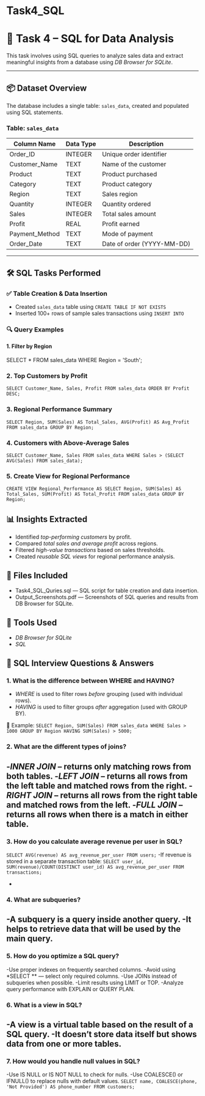 # Task4_SQL
# 🧮 Task 4 – SQL for Data Analysis

This task involves using SQL queries to analyze sales data and extract meaningful insights from a database using *DB Browser for SQLite*.

---

## 📦 Dataset Overview

The database includes a single table: `sales_data`, created and populated using SQL statements.

### Table: `sales_data`

| Column Name      | Data Type | Description                      |
|------------------|-----------|----------------------------------|
| Order_ID         | INTEGER   | Unique order identifier          |
| Customer_Name    | TEXT      | Name of the customer             |
| Product          | TEXT      | Product purchased                |
| Category         | TEXT      | Product category                 |
| Region           | TEXT      | Sales region                     |
| Quantity         | INTEGER   | Quantity ordered                 |
| Sales            | INTEGER   | Total sales amount               |
| Profit           | REAL      | Profit earned                    |
| Payment_Method   | TEXT      | Mode of payment                  |
| Order_Date       | TEXT      | Date of order (YYYY-MM-DD)       |

---

## 🛠️ SQL Tasks Performed

### ✅ Table Creation & Data Insertion
- Created `sales_data` table using `CREATE TABLE IF NOT EXISTS`
- Inserted 100+ rows of sample sales transactions using `INSERT INTO`

### 🔍 Query Examples

#### 1. Filter by Region

SELECT * FROM sales_data
WHERE Region = 'South';


### 2. Top Customers by Profit
`SELECT Customer_Name, Sales, Profit
FROM sales_data
ORDER BY Profit DESC;`

### 3. Regional Performance Summary
`SELECT Region, SUM(Sales) AS Total_Sales, AVG(Profit) AS Avg_Profit
FROM sales_data
GROUP BY Region;`

### 4. Customers with Above-Average Sales
`SELECT Customer_Name, Sales
FROM sales_data
WHERE Sales > (SELECT AVG(Sales) FROM sales_data);`

### 5. Create View for Regional Performance
`CREATE VIEW Regional_Performance AS
SELECT Region, SUM(Sales) AS Total_Sales, SUM(Profit) AS Total_Profit
FROM sales_data
GROUP BY Region;`

## 📊 Insights Extracted
- Identified *top-performing customers* by profit.
- Compared *total sales and average profit* across regions.
- Filtered *high-value transactions* based on sales thresholds.
- Created *reusable SQL views* for regional performance analysis.

## 📁 Files Included
- Task4_SQL_Quries.sql — SQL script for table creation and data insertion.
- Output_Screenshots.pdf — Screenshots of SQL queries and results from DB Browser for SQLite.

## 🧰 Tools Used
- *DB Browser for SQLite*
- *SQL*
## 🧠 SQL Interview Questions & Answers

### 1. What is the difference between WHERE and HAVING?
- *WHERE* is used to filter rows *before* grouping (used with individual rows).
- *HAVING* is used to filter groups *after* aggregation (used with GROUP BY).

🧩 Example:
`SELECT Region, SUM(Sales)
FROM sales_data
WHERE Sales > 1000
GROUP BY Region
HAVING SUM(Sales) > 5000;`

### 2. What are the different types of joins?
-*INNER JOIN* – returns only matching rows from both tables.
-*LEFT JOIN* – returns all rows from the left table and matched rows from the right.
-*RIGHT JOIN* – returns all rows from the right table and matched rows from the left.
-*FULL JOIN* – returns all rows when there is a match in either table.
-
 ### 3. How do you calculate average revenue per user in SQL?
 `SELECT AVG(revenue) AS avg_revenue_per_user
FROM users;`
-If revenue is stored in a separate transaction table:
`SELECT user_id, SUM(revenue)/COUNT(DISTINCT user_id) AS avg_revenue_per_user
FROM transactions;`

-
### 4. What are subqueries?
-A subquery is a query inside another query.
-It helps to retrieve data that will be used by the main query.
-
### 5. How do you optimize a SQL query?
-Use proper indexes on frequently searched columns.
-Avoid using *SELECT ** — select only required columns.
-Use JOINs instead of subqueries when possible.
-Limit results using LIMIT or TOP.
-Analyze query performance with EXPLAIN or QUERY PLAN.
### 6. What is a view in SQL?
-A view is a virtual table based on the result of a SQL query.
-It doesn’t store data itself but shows data from one or more tables.
-
### 7. How would you handle null values in SQL?
-Use IS NULL or IS NOT NULL to check for nulls.
-Use COALESCE() or IFNULL() to replace nulls with default values.
`SELECT name, COALESCE(phone, 'Not Provided') AS phone_number
FROM customers;`
